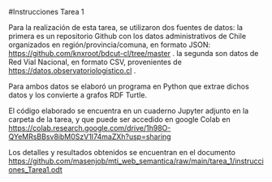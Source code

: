  
#Instrucciones Tarea 1

Para la realización de esta tarea, se utilizaron dos fuentes de datos: la primera es un repositorio Github con los datos administrativos de Chile organizados en región/provincia/comuna, en formato JSON: https://github.com/knxroot/bdcut-cl/tree/master . la segunda son datos de Red Vial Nacional, en formato CSV, provenientes de https://datos.observatoriologistico.cl .

Para ambos datos se elaboró un programa en Python que extrae dichos datos y los convierte a grafos RDF Turtle.

El código elaborado se encuentra en un cuaderno Jupyter adjunto en la carpeta de la tarea, y que puede ser accedido en google Colab en https://colab.research.google.com/drive/1h98O-QYeMRsBBsv8ibM0SzV1I74maZXh?usp=sharing

Los detalles y resultados obtenidos se encuentran en el documento https://github.com/masenjob/mti_web_semantica/raw/main/tarea_1/instrucciones_Tarea1.odt
